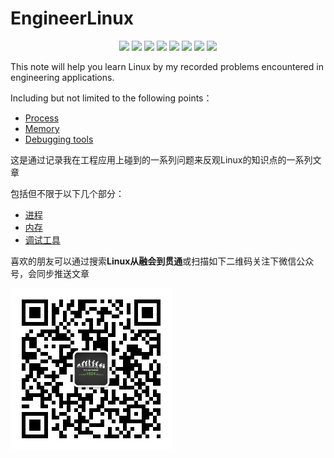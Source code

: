 # EngineerLinux
<p align="center">
    <a href="https://github.com/CallonHuang/EngineerLinux/graphs/contributors" alt="Contributors">
    	<img src="https://img.shields.io/github/contributors/CallonHuang/EngineerLinux"></a>
    <a href="#language" alt="Language">
    	<img src=https://img.shields.io/badge/language-c/c++-green.svg></a>
    <a href="#book" alt="This is a markdown book">
    	<img src=https://img.shields.io/badge/type-book-green.svg?maxAge=2592000></a>
    <a href="https://github.com/CallonHuang/EngineerLinux/issues" alt="Issues">
    	<img src=https://img.shields.io/github/issues/CallonHuang/EngineerLinux/good%20first%20issue></a>
    <a href="#platform" alt="Platform">
    	<img src=https://img.shields.io/badge/platform-linux-lightgrey.svg></a>
    <a href="https://github.com/CallonHuang/EngineerLinux/network/members" alt="Forks">
        <img src="https://img.shields.io/github/forks/CallonHuang/EngineerLinux"></a>
    <a href="https://github.com/CallonHuang/EngineerLinux/pulse" alt="Activity">
        <img src="https://img.shields.io/github/commit-activity/m/CallonHuang/EngineerLinux"/></a>
    <a href="#platform" alt="Version">
    	<img src="https://img.shields.io/badge/version-0.0.1-blue"/></a>
</p>

This note will help you learn Linux by my recorded problems encountered in engineering applications.

Including but not limited to the following points：

- [Process](./Process)
- [Memory](./Memory)
- [Debugging tools](./Debugging%20tools)

这是通过记录我在工程应用上碰到的一系列问题来反观Linux的知识点的一系列文章

包括但不限于以下几个部分：

- [进程](./Process)
- [内存](./Memory)
- [调试工具](./Debugging%20tools)

喜欢的朋友可以通过搜索**Linux从融会到贯通**或扫描如下二维码关注下微信公众号，会同步推送文章

![Image text](./img-storage/qrcode_for_EngineerLinux.jpg)


